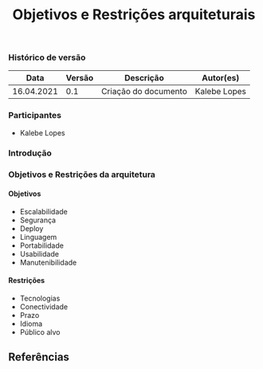 # <center> Objetivos e Restrições arquiteturais
<br>
    
### Histórico de versão<br>

|Data | Versão | Descrição | Autor(es)|
| -- | -- | -- | -- |
| 16.04.2021 | 0.1 | Criação do documento | Kalebe Lopes |


### Participantes

* Kalebe Lopes

### Introdução

<div align="justify">
<p></p>
</div>

### Objetivos e Restrições da arquitetura

#### Objetivos

  * Escalabilidade
  * Segurança
  * Deploy
  * Linguagem
  * Portabilidade
  * Usabilidade
  * Manutenibilidade

#### Restrições
  * Tecnologias
  * Conectividade
  * Prazo
  * Idioma
  * Público alvo
    

## Referências